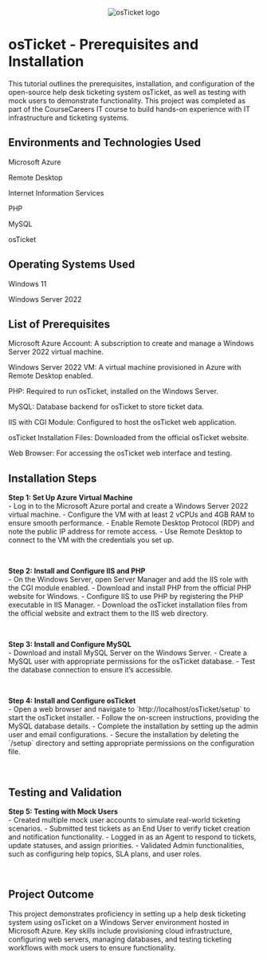 <p align="center">
<img src="https://i.imgur.com/Clzj7Xs.png" alt="osTicket logo"/>
</p>
<h1>osTicket - Prerequisites and Installation</h1>
This tutorial outlines the prerequisites, installation, and configuration of the open-source help desk ticketing system osTicket, as well as testing with mock users to demonstrate functionality. This project was completed as part of the CourseCareers IT course to build hands-on experience with IT infrastructure and ticketing systems.
<h2>Environments and Technologies Used</h2>
Microsoft Azure

Remote Desktop

Internet Information Services

PHP

MySQL

osTicket

<h2>Operating Systems Used</h2>
Windows 11

Windows Server 2022

<h2>List of Prerequisites</h2>
Microsoft Azure Account: A subscription to create and manage a Windows Server 2022 virtual machine.

Windows Server 2022 VM: A virtual machine provisioned in Azure with Remote Desktop enabled.

PHP: Required to run osTicket, installed on the Windows Server.

MySQL: Database backend for osTicket to store ticket data.

IIS with CGI Module: Configured to host the osTicket web application.

osTicket Installation Files: Downloaded from the official osTicket website.

Web Browser: For accessing the osTicket web interface and testing.

<h2>Installation Steps</h2>

<p>
<b>Step 1: Set Up Azure Virtual Machine</b><br />
- Log in to the Microsoft Azure portal and create a Windows Server 2022 virtual machine.
- Configure the VM with at least 2 vCPUs and 4GB RAM to ensure smooth performance.
- Enable Remote Desktop Protocol (RDP) and note the public IP address for remote access.
- Use Remote Desktop to connect to the VM with the credentials you set up.
</p>
<br />

<p>
<b>Step 2: Install and Configure IIS and PHP</b><br />
- On the Windows Server, open Server Manager and add the IIS role with the CGI module enabled.
- Download and install PHP from the official PHP website for Windows.
- Configure IIS to use PHP by registering the PHP executable in IIS Manager.
- Download the osTicket installation files from the official website and extract them to the IIS web directory.
</p>
<br />

<p>
<b>Step 3: Install and Configure MySQL</b><br />
- Download and install MySQL Server on the Windows Server.
- Create a MySQL user with appropriate permissions for the osTicket database.
- Test the database connection to ensure it’s accessible.
</p>
<br />

<p>
<b>Step 4: Install and Configure osTicket</b><br />
- Open a web browser and navigate to `http://localhost/osTicket/setup` to start the osTicket installer.
- Follow the on-screen instructions, providing the MySQL database details.
- Complete the installation by setting up the admin user and email configurations.
- Secure the installation by deleting the `/setup` directory and setting appropriate permissions on the configuration file.
</p>
<br />
<h2>Testing and Validation</h2>

<p>
<b>Step 5: Testing with Mock Users</b><br />
- Created multiple mock user accounts to simulate real-world ticketing scenarios.
- Submitted test tickets as an End User to verify ticket creation and notification functionality.
- Logged in as an Agent to respond to tickets, update statuses, and assign priorities.
- Validated Admin functionalities, such as configuring help topics, SLA plans, and user roles.
</p>
<br />
<h2>Project Outcome</h2>
This project demonstrates proficiency in setting up a help desk ticketing system using osTicket on a Windows Server environment hosted in Microsoft Azure. Key skills include provisioning cloud infrastructure, configuring web servers, managing databases, and testing ticketing workflows with mock users to ensure functionality.
